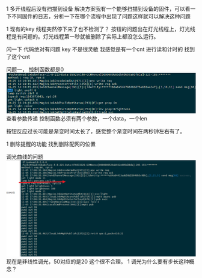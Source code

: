 1 多开线程后没有扫描到设备
解决方案我有一个能够扫描到设备的固件，可以看一下不同固件的日志，分析一下在哪个流程中出现了问题这样就可以解决这种问题



1 现有的key 线程突然停下来了也不检测了？
按钮的问题出在灯光线程上，灯光线程是有问题的。灯光线程第一秒就被删除了实际上都没怎么运行。


闪一下
代码绝对有问题
key 不是很灵敏 我感觉是有一个cnt 进行读和计时的
找到了这个cnt

问题一， 控制函数都是0
![alt text](image.png)
查看参数传递 控制函数必须有两个参数，一个data，一个len

按钮反应过长可能是渐变时间太长了，感觉整个渐变时间在两秒钟左右有了。

1 删除提醒的功能
找到删除配网的位置

调光曲线的问题
![alt text](image-1.png)
现在是非线性调光，50对应的是20 这个很不合理。
1 调光为什么要有步长这种概念？